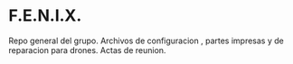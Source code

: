 # F.E.N.I.X.
Repo general del grupo.
Archivos de configuracion , partes impresas y de reparacion para  drones. Actas de reunion.
